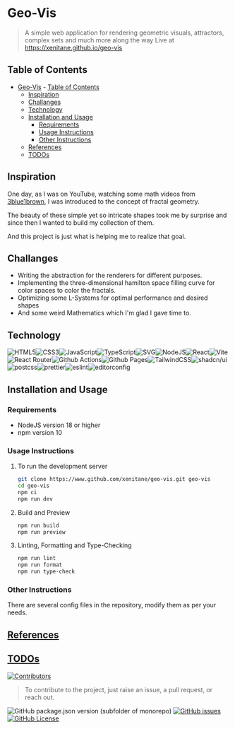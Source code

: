 # Geo-Vis

> A simple web application for rendering geometric visuals, attractors, complex sets and much more along the way
> Live at <https://xenitane.github.io/geo-vis>

## Table of Contents

- [Geo-Vis](#geo-vis) - [Table of Contents](#table-of-contents)
  - [Inspiration](#inspiration)
  - [Challanges](#challanges)
  - [Technology](#technology)
  - [Installation and Usage](#installation-and-usage)
    - [Requirements](#requirements)
    - [Usage Instructions](#usage-instructions)
    - [Other Instructions](#other-instructions)
  - [References](#references)
  - [TODOs](#todos)

## Inspiration

One day, as I was on YouTube, watching some math videos from [3blue1brown](https://www.youtube.com/@3blue1brown), I was introduced to the concept of fractal geometry.

The beauty of these simple yet so intricate shapes took me by surprise and since then I wanted to build my collection of them.

And this project is just what is helping me to realize that goal.

## Challanges

- Writing the abstraction for the renderers for different purposes.
- Implementing the three-dimensional hamilton space filling curve for color spaces to color the fractals.
- Optimizing some L-Systems for optimal performance and desired shapes
- And some weird Mathematics which I'm glad I gave time to.

## Technology

![HTML5](https://img.shields.io/badge/html5-%23E34F26.svg?style=for-the-badge&logo=html5&logoColor=white)![CSS3](https://img.shields.io/badge/css3-%231572B6.svg?style=for-the-badge&logo=css3&logoColor=white)![JavaScript](https://img.shields.io/badge/javascript-%23F7DF1E.svg?style=for-the-badge&logo=javascript&logoColor=white)![TypeScript](https://img.shields.io/badge/typescript-%233178C6.svg?style=for-the-badge&logo=typescript&logoColor=white)![SVG](https://img.shields.io/badge/svg-%23FFB13B.svg?style=for-the-badge&logo=svg&logoColor=white)![NodeJS](https://img.shields.io/badge/node.js-%23339933.svg?style=for-the-badge&logo=nodedotjs&logoColor=white)![React](https://img.shields.io/badge/react-%2361DAFB.svg?style=for-the-badge&logo=react&logoColor=white)![Vite](https://img.shields.io/badge/vite-%23646CFF.svg?style=for-the-badge&logo=vite&logoColor=white)![React Router](https://img.shields.io/badge/react_router-%23CA4245.svg?style=for-the-badge&logo=reactrouter&logoColor=white)![Github Actions](https://img.shields.io/badge/github_actions-%232088FF.svg?style=for-the-badge&logo=githubactions&logoColor=white)![Github Pages](https://img.shields.io/badge/github_pages-%23222222.svg?style=for-the-badge&logo=githubpages&logoColor=white)![TailwindCSS](https://img.shields.io/badge/tailwindcss-%2306B6D4.svg?style=for-the-badge&logo=tailwindcss&logoColor=white)![shadcn/ui](https://img.shields.io/badge/shadcn/ui-%23000000.svg?style=for-the-badge&logo=shadcnui&logoColor=white)![postcss](https://img.shields.io/badge/postcss-%23DD3A0A.svg?style=for-the-badge&logo=postcss&logoColor=white)![prettier](https://img.shields.io/badge/prettier-%23F7B93E.svg?style=for-the-badge&logo=prettier&logoColor=white)![eslint](https://img.shields.io/badge/eslint-%234B32C3.svg?style=for-the-badge&logo=eslint&logoColor=white)![editorconfig](https://img.shields.io/badge/editorconfig-%23000.svg?style=for-the-badge&logo=editorconfig&logoColor=white)

## Installation and Usage

### Requirements

- NodeJS version 18 or higher
- npm version 10

### Usage Instructions

1. To run the development server

    ```bash
    git clone https://www.github.com/xenitane/geo-vis.git geo-vis
    cd geo-vis
    npm ci
    npm run dev
    ```

2. Build and Preview

    ```bash
    npm run build
    npm run preview
    ```

3. Linting, Formatting and Type-Checking

    ```bash
    npm run lint
    npm run format
    npm run type-check
    ```

### Other Instructions

There are several config files in the repository, modify them as per your needs.

## [References](./references.md)

## [TODOs](./todo.md)

[![Contributors](https://contrib.rocks/image?repo=xenitane/geo-vis)](https://github.com/xenitane/geo-vis/graphs/contributors)

> To contribute to the project, just raise an issue, a pull request, or reach out.

![GitHub package.json version (subfolder of monorepo)](https://img.shields.io/github/package-json/v/xenitane/geo-vis?style=flat-square) [![GitHub issues](https://img.shields.io/github/issues/xenitane/geo-vis?style=flat-square)](https://www.github.com/xenitane/geo-vis/issues)[![GitHub License](https://img.shields.io/github/license/xenitane/geo-vis?style=flat-square)
](./license.md)
